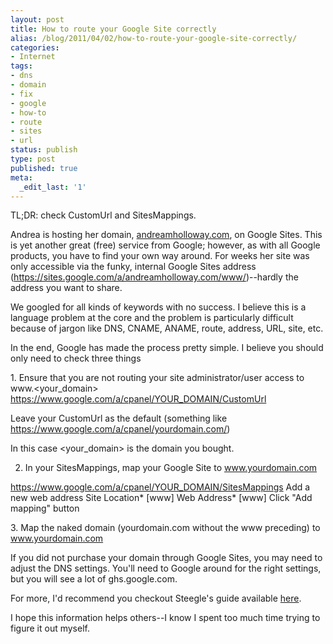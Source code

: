 ```yaml
---
layout: post
title: How to route your Google Site correctly
alias: /blog/2011/04/02/how-to-route-your-google-site-correctly/
categories:
- Internet
tags:
- dns
- domain
- fix
- google
- how-to
- route
- sites
- url
status: publish
type: post
published: true
meta:
  _edit_last: '1'
---
```

TL;DR: check CustomUrl and SitesMappings.

Andrea is hosting her domain, <a title="Andrea Mire Holloway" href="http://www.andreamholloway.com/">andreamholloway.com</a>, on Google Sites. This is yet another great (free) service from Google; however, as with all Google products, you have to find your own way around. For weeks her site was only accessible via the funky, internal Google Sites address (https://sites.google.com/a/andreamholloway.com/www/)--hardly the address you want to share.

We googled for all kinds of keywords with no success. I believe this is a language problem at the core and the problem is particularly difficult because of jargon like DNS, CNAME, ANAME, route, address, URL, site, etc.

In the end, Google has made the process pretty simple. I believe you should only need to check three things

1. Ensure that you are not routing your site administrator/user access to www.&lt;your_domain&gt;
<a href="https://www.google.com/a/cpanel/YOUR_DOMAIN/CustomUrl" target="_blank">https://www.google.com/a/cpanel/YOUR_DOMAIN/CustomUrl</a>

<a href="https://www.google.com/a/cpanel/YOUR_DOMAIN/CustomUrl" target="_blank"></a>Leave your CustomUrl as the default (something like https://www.google.com/a/cpanel/yourdomain.com/)

In this case &lt;your_domain&gt; is the domain you bought.

2. In your SitesMappings, map your Google Site to www.yourdomain.com

<a href="https://www.google.com/a/cpanel/YOUR_DOMAIN/SitesMappings" target="_blank">https://www.google.com/a/cpanel/YOUR_DOMAIN/SitesMappings</a>
Add a new web address
Site Location*
[www]
Web Address*
[www]
Click "Add mapping" button

3. Map the naked domain (yourdomain.com without the www preceding) to www.yourdomain.com

If you did not purchase your domain through Google Sites, you may need to adjust the DNS settings. You'll need to Google around for the right settings, but you will see a lot of ghs.google.com.

For more, I'd recommend you checkout Steegle's guide available <a title="Steegle's Google Sites How-to" href="http://www.steegle.com/websites/google-sites-howtos/googlesites-frequentlyaskedquestionsfaq">here</a>.

I hope this information helps others--I know I spent too much time trying to figure it out myself.
